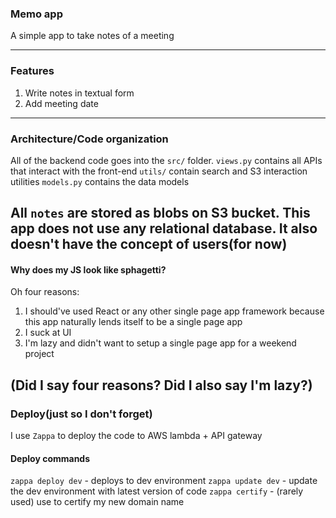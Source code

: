 ### Memo app

A simple app to take notes of a meeting

----

### Features
1. Write notes in textual form
2. Add meeting date
----

### Architecture/Code organization
All of the backend code goes into the `src/` folder.
`views.py` contains all APIs that interact with the front-end
`utils/` contain search and S3 interaction utilities
`models.py` contains the data models

All `notes` are stored as blobs on S3 bucket. This app does not use any relational database. It also doesn't have the concept of users(for now)
----

#### Why does my JS look like sphagetti?
Oh four reasons:
1. I should've used React or any other single page app framework because this app naturally lends itself to be a single page app
2. I suck at UI
3. I'm lazy and didn't want to setup a single page app for a weekend project

(Did I say four reasons? Did I also say I'm lazy?)
----

### Deploy(just so I don't forget)
I use `Zappa` to deploy the code to AWS lambda + API gateway

#### Deploy commands
`zappa deploy dev` - deploys to dev environment
`zappa update dev` - update the dev environment with latest version of code
`zappa certify` - (rarely used) use to certify my new domain name
